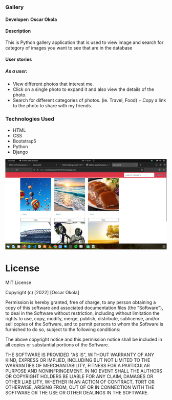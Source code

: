 ### Gallery

#### Developer: Oscar Okola

#### Description
This is Python gallery application that is used to view image and search for category of images you want to see that are in the database

#### User stories
  ##### As a user:
   + View different photos that interest me.
   + Click on a single photo to expand it and also view the details of the photo.
   + Search for different categories of photos. (ie. Travel, Food)
   +.Copy a link to the photo to share with my friends.



### Technologies Used
* HTML
* CSS
* Bootstrap5
* Python
* Django

![HOME PAGE](home.png)


# License
 MIT License


Copyright (c) [2022] [Oscar Okola]

Permission is hereby granted, free of charge, to any person obtaining a copy
of this software and associated documentation files (the "Software"), to deal
in the Software without restriction, including without limitation the rights
to use, copy, modify, merge, publish, distribute, sublicense, and/or sell
copies of the Software, and to permit persons to whom the Software is
furnished to do so, subject to the following conditions:

The above copyright notice and this permission notice shall be included in all
copies or substantial portions of the Software.

THE SOFTWARE IS PROVIDED "AS IS", WITHOUT WARRANTY OF ANY KIND, EXPRESS OR
IMPLIED, INCLUDING BUT NOT LIMITED TO THE WARRANTIES OF MERCHANTABILITY,
FITNESS FOR A PARTICULAR PURPOSE AND NONINFRINGEMENT. IN NO EVENT SHALL THE
AUTHORS OR COPYRIGHT HOLDERS BE LIABLE FOR ANY CLAIM, DAMAGES OR OTHER
LIABILITY, WHETHER IN AN ACTION OF CONTRACT, TORT OR OTHERWISE, ARISING FROM,
OUT OF OR IN CONNECTION WITH THE SOFTWARE OR THE USE OR OTHER DEALINGS IN THE
SOFTWARE.



